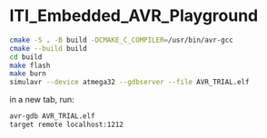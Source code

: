 # ITI_Embedded_AVR_Playground
```bash
cmake -S . -B build -DCMAKE_C_COMPILER=/usr/bin/avr-gcc
cmake --build build
cd build
make flash
make burn
simulavr --device atmega32 --gdbserver --file AVR_TRIAL.elf
```

in a new tab, run:

```bash
avr-gdb AVR_TRIAL.elf
target remote localhost:1212
```
